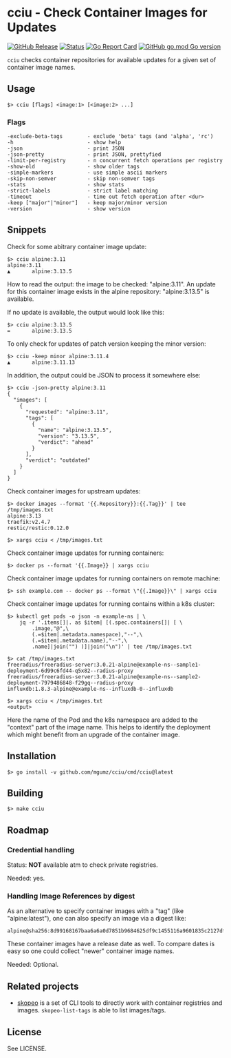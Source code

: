 # cciu - Check Container Images for Updates

[![GitHub Release](https://img.shields.io/github/v/release/mgumz/cciu.svg)](https://github.com/mgumz/cciu/releases/latest)
[![Status](https://github.com/mgumz/cciu/actions/workflows/actions.yaml/badge.svg)](https://github.com/mgumz/cciu/actions/workflows/actions.yaml)
[![Go Report Card](https://goreportcard.com/badge/github.com/mgumz/cciu)](https://goreportcard.com/report/github.com/mgumz/cciu)
[![GitHub go.mod Go version](https://img.shields.io/github/go-mod/go-version/mgumz/cciu.svg)](https://github.com/mgumz/cciu)

`cciu` checks container repositories for available updates for a given set of
container image names.

## Usage

    $> cciu [flags] <image:1> [<image:2> ...]

### Flags

    -exclude-beta-tags        - exclude 'beta' tags (and 'alpha', 'rc')
    -h                        - show help
    -json                     - print JSON
    -json-pretty              - print JSON, prettyfied
    -limit-per-registry       - n concurrent fetch operations per registry
    -show-old                 - show older tags
    -simple-markers           - use simple ascii markers
    -skip-non-semver          - skip non-semver tags
    -stats                    - show stats
    -strict-labels            - strict label matching
    -timeout                  - time out fetch operation after <dur>
    -keep ["major"|"minor"]   - keep major/minor version
    -version                  - show version

## Snippets

Check for some abitrary container image update:

    $> cciu alpine:3.11
    alpine:3.11
    ▲       alpine:3.13.5

How to read the output: the image to be checked: "alpine:3.11". An update for
this container image exists in the alpine repository: "alpine:3.13.5" is
available.

If no update is available, the output would look like this:

    $> cciu alpine:3.13.5
    =       alpine:3.13.5

To only check for updates of patch version keeping the minor version:

    $> cciu -keep minor alpine:3.11.4
    ▲       alpine:3.11.13

In addition, the output could be JSON to process it somewhere else:

    $> cciu -json-pretty alpine:3.11
    {
      "images": [
        {
          "requested": "alpine:3.11",
          "tags": [
            {
              "name": "alpine:3.13.5",
              "version": "3.13.5",
              "verdict": "ahead"
            }
          ],
          "verdict": "outdated"
        }
      ]
    }

Check container images for upstream updates:

    $> docker images --format '{{.Repository}}:{{.Tag}}' | tee /tmp/images.txt
    alpine:3.13
    traefik:v2.4.7
    restic/restic:0.12.0

    $> xargs cciu < /tmp/images.txt

Check container image updates for running containers:

    $> docker ps --format '{{.Image}} | xargs cciu

Check container image updates for running containers on remote machine:

    $> ssh example.com -- docker ps --format \"{{.Image}}\" | xargs cciu

Check container image updates for running contains within a k8s cluster:

    $> kubectl get pods -o json -n example-ns | \
        jq -r '.items[]|. as $item| [(.spec.containers[]| [ \
            .image,"@",\
            (.=$item|.metadata.namespace),"--",\
            (.=$item|.metadata.name),"--",\
            .name]|join("") )]|join("\n")' | tee /tmp/images.txt

    $> cat /tmp/images.txt
    freeradius/freeradius-server:3.0.21-alpine@example-ns--sample1-deployment-6d99c6fd44-q5x82--radius-proxy
    freeradius/freeradius-server:3.0.21-alpine@example-ns--sample2-deployment-7979486848-f29gq--radius-proxy
    influxdb:1.8.3-alpine@example-ns--influxdb-0--influxdb

    $> xargs cciu < /tmp/images.txt
    <output>

Here the name of the Pod and the k8s namespace are added to the "context" part
of the image name. This helps to identify the deployment which might benefit
from an upgrade of the container image.

## Installation

    $> go install -v github.com/mgumz/cciu/cmd/cciu@latest

## Building

    $> make cciu

## Roadmap

### Credential handling

Status: **NOT** available atm to check private registries.

Needed: yes.

### Handling Image References by digest

As an alternative to specify container images with a "tag" (like
"alpine:latest"), one can also specify an image via a digest like:

    alpine@sha256:8d99168167baa6a6a0d7851b9684625df9c1455116a9601835c2127df2aaa2f5

These container images have a release date as well. To compare dates is easy
so one could collect "newer" container image names.

Needed: Optional.

## Related projects

* [skopeo](https://github.com/containers/skopeo) is a set of CLI tools to
  directly work with container registries and images. `skopeo-list-tags`
  is able to list images/tags.


## License

See LICENSE.
